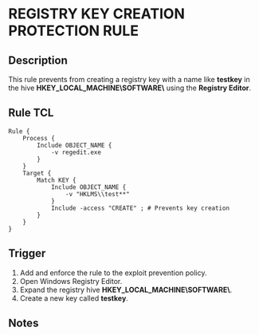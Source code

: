 # REGISTRY KEY CREATION PROTECTION RULE

## Description
This rule prevents from creating a registry key with a name like **testkey** in the hive **HKEY_LOCAL_MACHINE\\SOFTWARE\\** using the **Registry Editor**.

## Rule TCL
```
Rule {
    Process {
        Include OBJECT_NAME {
            -v regedit.exe
        }
    }
    Target {
        Match KEY {
            Include OBJECT_NAME {
                -v "HKLMS\\test**"
            }
            Include -access "CREATE" ; # Prevents key creation
        }
    }
}
```

## Trigger
1. Add and enforce the rule to the exploit prevention policy.
2. Open Windows Registry Editor.
3. Expand the registry hive **HKEY_LOCAL_MACHINE\\SOFTWARE\\**.
4. Create a new key called **testkey**.

## Notes